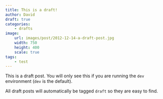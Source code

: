 ```yaml
---
title: This is a draft!
author: David
draft: true
categories:
    - drafts
image:
    url: images/post/2012-12-14-a-draft-post.jpg
    width: 750
    height: 400
    scale: true
tags:
    - test
---
```

This is a draft post. You will only see this if you are running the `dev`
environment (`dev` is the default).


All draft posts will automatically be tagged `draft` so they are easy to
find.
